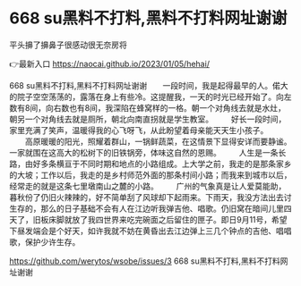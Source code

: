 # 668 su黑料不打料,黑料不打料网址谢谢
平头擤了擤鼻子很感动很无奈房将

👉最新入口 https://naocai.github.io/2023/01/05/hehai/

668 su黑料不打料,黑料不打料网址谢谢　　一段时间，我是起得最早的人。偌大的院子空空荡荡的，露落在身上有些冷。这提醒我，一天的时光已经开始了。向左数有8间，向右数也有8间，我深陷在蜂窝样的一格。朝一个对角线去就是水灶，朝另一个对角线去就是厕所，朝北向南直拐就是学生教室。
　　好长一段时间，家里充满了笑声，温暖得我的心飞呀飞，从此盼望着母亲能天天生小孩子。
　　高原暖暖的阳光，照耀着群山，一锅鲜蔬菜，在这情景下显得安详而要静谧。一家就围在这高大的松树下的旧铁锅旁，体味这自然的恩赐。
　　人生是一条长路，由好多条横亘于不同时期和地点的小路组成。上大学之前，我走的是那条家乡的大坡；工作以后，我走的是乡村师范外面的那条村间小路；而我来到城市以后，经常走的就是这条七里墩南山之麓的小路。
　　广州的气象真是让人爱莫能助，暮秋份了仍旧火辣辣的，好不简单刮了风球却下起雨来。下雨天，我没方法出去讨生存的，那么的日子基础不会有人在江边听我弹吉他、唱歌。仍旧窝在暗间儿里四天了，旧板床脚就放了我四世界来吃完碗面之后留住的匣子。即日9月11号，希望下昼发端会是个好天，如许我就不妨在黄昏出去江边弹上三几个钟点的吉他、唱唱歌，保护少许生存。

https://github.com/werytos/wsobe/issues/3
668 su黑料不打料,黑料不打料网址谢谢
